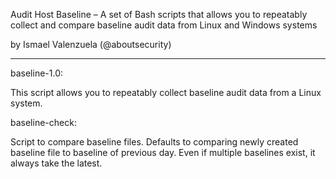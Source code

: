 Audit Host Baseline – A set of Bash scripts that allows you to repeatably collect and compare baseline audit data from Linux and Windows systems

by Ismael Valenzuela (@aboutsecurity)

-------------------------------------

baseline-1.0:

This script allows you to repeatably collect baseline audit data from a Linux system.

baseline-check: 

Script to compare baseline files. Defaults to comparing newly created baseline file to baseline of previous day. Even if multiple baselines exist, it always take the latest.